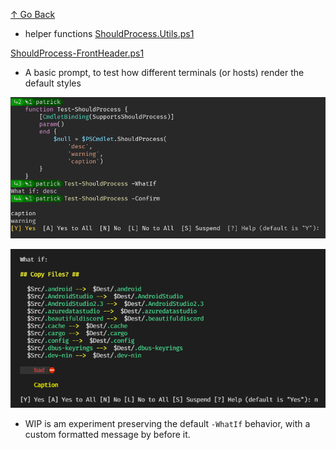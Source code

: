 
[↑ Go Back](./..)

- helper functions [ShouldProcess.Utils.ps1](ShouldProcess.Utils.ps1)

[ShouldProcess-FrontHeader.ps1](ShouldProcess-FrontHeader.ps1)

- A basic prompt, to test how different terminals (or hosts) render the default styles

![ShouldProcess Screenshot](ShouldProcess-FrontHeader-SeeminglySci.png)

![./.wip/wip.ShouldProcess-WithLotsOfCustomFormatting.ps1](ShouldProcess-WithColor.png)

  - WIP is am experiment preserving the default `-WhatIf` behavior, with a custom formatted message by before it.